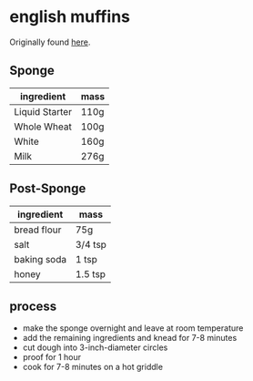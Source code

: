 # english muffins

Originally found [here](http://www.wildyeastblog.com/sourdough-english-muffins/).


## Sponge 

| ingredient     | mass | 
|----------------|------|
| Liquid Starter | 110g  |
| Whole Wheat    | 100g  |
| White          | 160g  |
| Milk          | 276g  | 

## Post-Sponge

| ingredient        | mass |
|-------------------|------|
| bread flour       | 75g |
| salt              | 3/4 tsp  |
| baking soda       | 1 tsp |
| honey             | 1.5 tsp |



## process

- make the sponge overnight and leave at room temperature
- add the remaining ingredients and knead for 7-8 minutes
- cut dough into 3-inch-diameter circles
- proof for 1 hour
- cook for 7-8 minutes on a hot griddle
